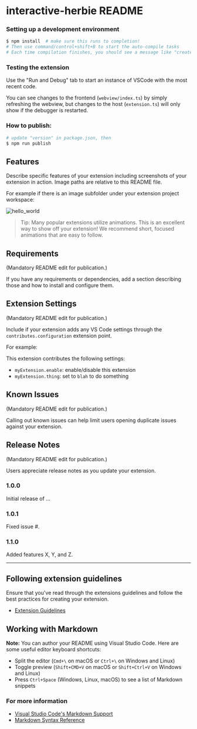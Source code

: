 # interactive-herbie README

### Setting up a development environment
```bash
$ npm install  # make sure this runs to completion!
# Then use command/control+shift+B to start the auto-compile tasks
# Each time compilation finishes, you should see a message like "created out/webview/bundle.js in 2.5s"
```

### Testing the extension
Use the "Run and Debug" tab to start an instance of VSCode with the most recent code.

You can see changes to the frontend (`webview/index.ts`) by simply refreshing the webview, but changes to the host (`extension.ts`) will only show if the debugger is restarted.

### How to publish:

```bash
# update "version" in package.json, then
$ npm run publish
```

## Features

Describe specific features of your extension including screenshots of your extension in action. Image paths are relative to this README file.

For example if there is an image subfolder under your extension project workspace:

![hello_world](images/hello_world.png)

> Tip: Many popular extensions utilize animations. This is an excellent way to show off your extension! We recommend short, focused animations that are easy to follow.

## Requirements

(Mandatory README edit for publication.)


If you have any requirements or dependencies, add a section describing those and how to install and configure them.

## Extension Settings

(Mandatory README edit for publication.)


Include if your extension adds any VS Code settings through the `contributes.configuration` extension point.

For example:

This extension contributes the following settings:

* `myExtension.enable`: enable/disable this extension
* `myExtension.thing`: set to `blah` to do something

## Known Issues

(Mandatory README edit for publication.)


Calling out known issues can help limit users opening duplicate issues against your extension.

## Release Notes

(Mandatory README edit for publication.)


Users appreciate release notes as you update your extension.

### 1.0.0

Initial release of ...

### 1.0.1

Fixed issue #.

### 1.1.0

Added features X, Y, and Z.

-----------------------------------------------------------------------------------------------------------
## Following extension guidelines

Ensure that you've read through the extensions guidelines and follow the best practices for creating your extension.

* [Extension Guidelines](https://code.visualstudio.com/api/references/extension-guidelines)

## Working with Markdown

**Note:** You can author your README using Visual Studio Code.  Here are some useful editor keyboard shortcuts:

* Split the editor (`Cmd+\` on macOS or `Ctrl+\` on Windows and Linux)
* Toggle preview (`Shift+CMD+V` on macOS or `Shift+Ctrl+V` on Windows and Linux)
* Press `Ctrl+Space` (Windows, Linux, macOS) to see a list of Markdown snippets

### For more information

* [Visual Studio Code's Markdown Support](http://code.visualstudio.com/docs/languages/markdown)
* [Markdown Syntax Reference](https://help.github.com/articles/markdown-basics/)
